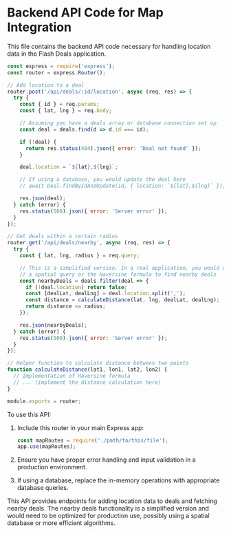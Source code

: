# Backend API Code for Map Integration

This file contains the backend API code necessary for handling location data in the Flash Deals application.

```javascript
const express = require('express');
const router = express.Router();

// Add location to a deal
router.post('/api/deals/:id/location', async (req, res) => {
  try {
    const { id } = req.params;
    const { lat, lng } = req.body;

    // Assuming you have a deals array or database connection set up
    const deal = deals.find(d => d.id === id);

    if (!deal) {
      return res.status(404).json({ error: 'Deal not found' });
    }

    deal.location = `${lat},${lng}`;

    // If using a database, you would update the deal here
    // await Deal.findByIdAndUpdate(id, { location: `${lat},${lng}` });

    res.json(deal);
  } catch (error) {
    res.status(500).json({ error: 'Server error' });
  }
});

// Get deals within a certain radius
router.get('/api/deals/nearby', async (req, res) => {
  try {
    const { lat, lng, radius } = req.query;

    // This is a simplified version. In a real application, you would use
    // a spatial query or the Haversine formula to find nearby deals
    const nearbyDeals = deals.filter(deal => {
      if (!deal.location) return false;
      const [dealLat, dealLng] = deal.location.split(',');
      const distance = calculateDistance(lat, lng, dealLat, dealLng);
      return distance <= radius;
    });

    res.json(nearbyDeals);
  } catch (error) {
    res.status(500).json({ error: 'Server error' });
  }
});

// Helper function to calculate distance between two points
function calculateDistance(lat1, lon1, lat2, lon2) {
  // Implementation of Haversine formula
  // ... (implement the distance calculation here)
}

module.exports = router;
```

To use this API:

1. Include this router in your main Express app:
   ```javascript
   const mapRoutes = require('./path/to/this/file');
   app.use(mapRoutes);
   ```

2. Ensure you have proper error handling and input validation in a production environment.

3. If using a database, replace the in-memory operations with appropriate database queries.

This API provides endpoints for adding location data to deals and fetching nearby deals. The nearby deals functionality is a simplified version and would need to be optimized for production use, possibly using a spatial database or more efficient algorithms.